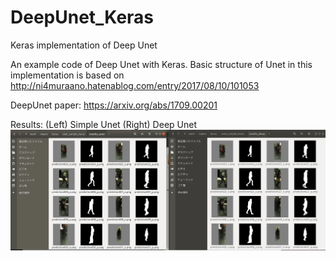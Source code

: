 # DeepUnet_Keras
Keras implementation of Deep Unet

An example code of Deep Unet with Keras.
Basic structure of Unet in this implementation is based on
http://ni4muraano.hatenablog.com/entry/2017/08/10/101053

DeepUnet paper:
https://arxiv.org/abs/1709.00201


Results:
(Left) Simple Unet  (Right)  Deep Unet
![Results](https://github.com/TKouyama/DeepUnet_Keras/blob/images/Sample_result_unet_deep.png)

